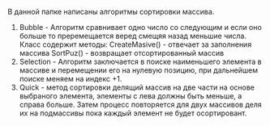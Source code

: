 В данной папке написаны алгоритмы сортировки массива.
1. Bubble - Алгоритм сравнивает одно число со следующим и если оно больше то преремещается веред смещяя назад меньшие числа. Класс содержит методы:
    CreateMasive() - отвечает за заполнения массива
    SortPuz() - возвращает отсортированный массив
2. Selection - Алгоритм заключается в поиске наименьшего элемента в массиве и перемещении его на нулевую позицию, при дальнейшем поиске меняем на индекс +1.
3. Quick - метод сортировки делящий массив на две части на основе выбраного элемента, элементы с лева должны быть меньше, а справа больше. Затем процесс повторяется для двух массивов деля их на подмассивы пока каждый элемент не будет осортировант.